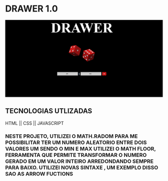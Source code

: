 
<h1>DRAWER 1.0</h1>
<img src='https://github.com/devsantos1/new-drawer/blob/main/Captura%20de%20Tela%20(168).png?raw=true'>
<H2>TECNOLOGIAS UTLIZADAS</H2>
<P> HTML || CSS || JAVASCRIPT</P>


<H3>NESTE PROJETO, UTILIZEI O MATH.RADOM PARA ME POSSIBILITAR TER UM NUMERO ALEATORIO ENTRE DOIS VALORES UM SENDO O MIN E MAX
UTILIZEI O MATH FLOOR, FERRAMENTA QUE PERMITE TRANSFORMAR O NUMERO GERADO EM UM VALOR INTEIRO ARREDONDANDO SEMPRE PARA BAIXO.
 UTILIZEI NOVAS SINTAXE , UM EXEMPLO DISSO SAO AS ARROW FUCTIONS</H3>

